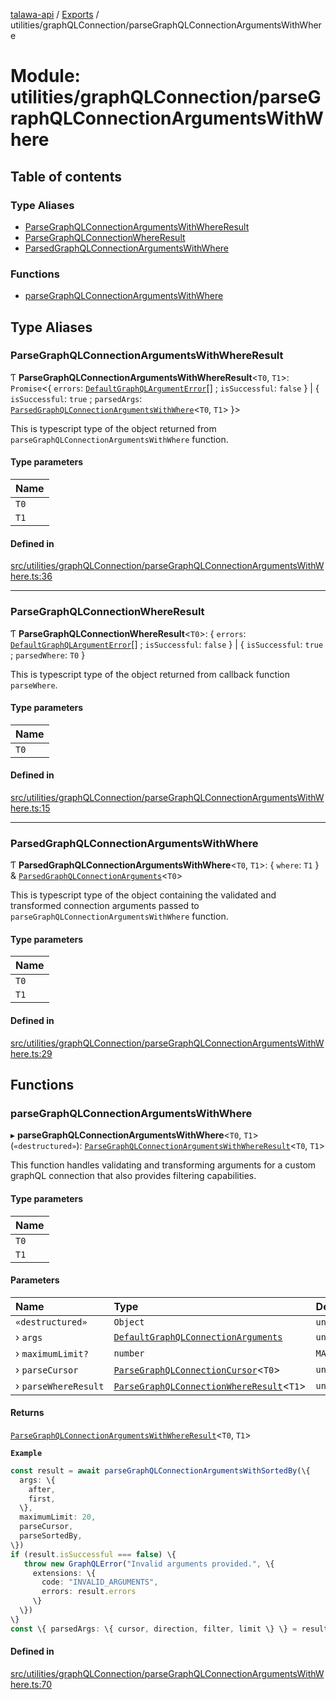 [talawa-api](../README.md) / [Exports](../modules.md) / utilities/graphQLConnection/parseGraphQLConnectionArgumentsWithWhere

# Module: utilities/graphQLConnection/parseGraphQLConnectionArgumentsWithWhere

## Table of contents

### Type Aliases

- [ParseGraphQLConnectionArgumentsWithWhereResult](utilities_graphQLConnection_parseGraphQLConnectionArgumentsWithWhere.md#parsegraphqlconnectionargumentswithwhereresult)
- [ParseGraphQLConnectionWhereResult](utilities_graphQLConnection_parseGraphQLConnectionArgumentsWithWhere.md#parsegraphqlconnectionwhereresult)
- [ParsedGraphQLConnectionArgumentsWithWhere](utilities_graphQLConnection_parseGraphQLConnectionArgumentsWithWhere.md#parsedgraphqlconnectionargumentswithwhere)

### Functions

- [parseGraphQLConnectionArgumentsWithWhere](utilities_graphQLConnection_parseGraphQLConnectionArgumentsWithWhere.md#parsegraphqlconnectionargumentswithwhere)

## Type Aliases

### ParseGraphQLConnectionArgumentsWithWhereResult

Ƭ **ParseGraphQLConnectionArgumentsWithWhereResult**\<`T0`, `T1`\>: `Promise`\<\{ `errors`: [`DefaultGraphQLArgumentError`](utilities_graphQLConnection.md#defaultgraphqlargumenterror)[] ; `isSuccessful`: ``false``  \} \| \{ `isSuccessful`: ``true`` ; `parsedArgs`: [`ParsedGraphQLConnectionArgumentsWithWhere`](utilities_graphQLConnection_parseGraphQLConnectionArgumentsWithWhere.md#parsedgraphqlconnectionargumentswithwhere)\<`T0`, `T1`\>  \}\>

This is typescript type of the object returned from `parseGraphQLConnectionArgumentsWithWhere` function.

#### Type parameters

| Name |
| :------ |
| `T0` |
| `T1` |

#### Defined in

[src/utilities/graphQLConnection/parseGraphQLConnectionArgumentsWithWhere.ts:36](https://github.com/PalisadoesFoundation/talawa-api/blob/e66e731/src/utilities/graphQLConnection/parseGraphQLConnectionArgumentsWithWhere.ts#L36)

___

### ParseGraphQLConnectionWhereResult

Ƭ **ParseGraphQLConnectionWhereResult**\<`T0`\>: \{ `errors`: [`DefaultGraphQLArgumentError`](utilities_graphQLConnection.md#defaultgraphqlargumenterror)[] ; `isSuccessful`: ``false``  \} \| \{ `isSuccessful`: ``true`` ; `parsedWhere`: `T0`  \}

This is typescript type of the object returned from callback function `parseWhere`.

#### Type parameters

| Name |
| :------ |
| `T0` |

#### Defined in

[src/utilities/graphQLConnection/parseGraphQLConnectionArgumentsWithWhere.ts:15](https://github.com/PalisadoesFoundation/talawa-api/blob/e66e731/src/utilities/graphQLConnection/parseGraphQLConnectionArgumentsWithWhere.ts#L15)

___

### ParsedGraphQLConnectionArgumentsWithWhere

Ƭ **ParsedGraphQLConnectionArgumentsWithWhere**\<`T0`, `T1`\>: \{ `where`: `T1`  \} & [`ParsedGraphQLConnectionArguments`](utilities_graphQLConnection_parseGraphQLConnectionArguments.md#parsedgraphqlconnectionarguments)\<`T0`\>

This is typescript type of the object containing the validated and transformed connection
arguments passed to `parseGraphQLConnectionArgumentsWithWhere` function.

#### Type parameters

| Name |
| :------ |
| `T0` |
| `T1` |

#### Defined in

[src/utilities/graphQLConnection/parseGraphQLConnectionArgumentsWithWhere.ts:29](https://github.com/PalisadoesFoundation/talawa-api/blob/e66e731/src/utilities/graphQLConnection/parseGraphQLConnectionArgumentsWithWhere.ts#L29)

## Functions

### parseGraphQLConnectionArgumentsWithWhere

▸ **parseGraphQLConnectionArgumentsWithWhere**\<`T0`, `T1`\>(`«destructured»`): [`ParseGraphQLConnectionArgumentsWithWhereResult`](utilities_graphQLConnection_parseGraphQLConnectionArgumentsWithWhere.md#parsegraphqlconnectionargumentswithwhereresult)\<`T0`, `T1`\>

This function handles validating and transforming arguments for a custom graphQL connection
that also provides filtering capabilities.

#### Type parameters

| Name |
| :------ |
| `T0` |
| `T1` |

#### Parameters

| Name | Type | Default value |
| :------ | :------ | :------ |
| `«destructured»` | `Object` | `undefined` |
| › `args` | [`DefaultGraphQLConnectionArguments`](utilities_graphQLConnection.md#defaultgraphqlconnectionarguments) | `undefined` |
| › `maximumLimit?` | `number` | `MAXIMUM_FETCH_LIMIT` |
| › `parseCursor` | [`ParseGraphQLConnectionCursor`](utilities_graphQLConnection_parseGraphQLConnectionArguments.md#parsegraphqlconnectioncursor)\<`T0`\> | `undefined` |
| › `parseWhereResult` | [`ParseGraphQLConnectionWhereResult`](utilities_graphQLConnection_parseGraphQLConnectionArgumentsWithWhere.md#parsegraphqlconnectionwhereresult)\<`T1`\> | `undefined` |

#### Returns

[`ParseGraphQLConnectionArgumentsWithWhereResult`](utilities_graphQLConnection_parseGraphQLConnectionArgumentsWithWhere.md#parsegraphqlconnectionargumentswithwhereresult)\<`T0`, `T1`\>

**`Example`**

```ts
const result = await parseGraphQLConnectionArgumentsWithSortedBy(\{
  args: \{
    after,
    first,
  \},
  maximumLimit: 20,
  parseCursor,
  parseSortedBy,
\})
if (result.isSuccessful === false) \{
   throw new GraphQLError("Invalid arguments provided.", \{
     extensions: \{
       code: "INVALID_ARGUMENTS",
       errors: result.errors
     \}
  \})
\}
const \{ parsedArgs: \{ cursor, direction, filter, limit \} \} = result;
```

#### Defined in

[src/utilities/graphQLConnection/parseGraphQLConnectionArgumentsWithWhere.ts:70](https://github.com/PalisadoesFoundation/talawa-api/blob/e66e731/src/utilities/graphQLConnection/parseGraphQLConnectionArgumentsWithWhere.ts#L70)
